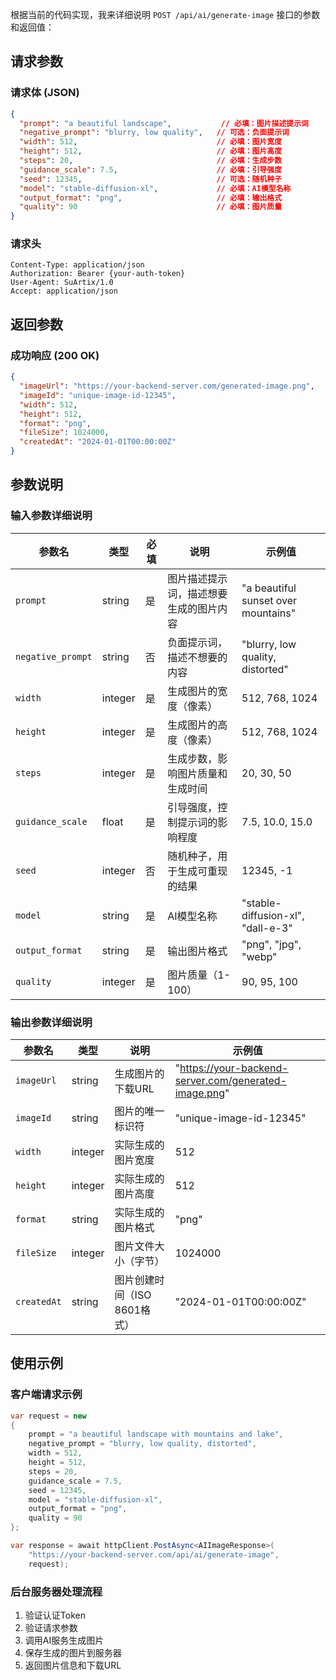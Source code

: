 根据当前的代码实现，我来详细说明 `POST /api/ai/generate-image` 接口的参数和返回值：

## 请求参数

### 请求体 (JSON)
```json
{
  "prompt": "a beautiful landscape",           // 必填：图片描述提示词
  "negative_prompt": "blurry, low quality",   // 可选：负面提示词
  "width": 512,                               // 必填：图片宽度
  "height": 512,                              // 必填：图片高度
  "steps": 20,                                // 必填：生成步数
  "guidance_scale": 7.5,                      // 必填：引导强度
  "seed": 12345,                              // 可选：随机种子
  "model": "stable-diffusion-xl",             // 必填：AI模型名称
  "output_format": "png",                     // 必填：输出格式
  "quality": 90                               // 必填：图片质量
}
```

### 请求头
```
Content-Type: application/json
Authorization: Bearer {your-auth-token}
User-Agent: SuArtix/1.0
Accept: application/json
```

## 返回参数

### 成功响应 (200 OK)
```json
{
  "imageUrl": "https://your-backend-server.com/generated-image.png",
  "imageId": "unique-image-id-12345",
  "width": 512,
  "height": 512,
  "format": "png",
  "fileSize": 1024000,
  "createdAt": "2024-01-01T00:00:00Z"
}
```



## 参数说明

### 输入参数详细说明

| 参数名 | 类型 | 必填 | 说明 | 示例值 |
|--------|------|------|------|--------|
| `prompt` | string | 是 | 图片描述提示词，描述想要生成的图片内容 | "a beautiful sunset over mountains" |
| `negative_prompt` | string | 否 | 负面提示词，描述不想要的内容 | "blurry, low quality, distorted" |
| `width` | integer | 是 | 生成图片的宽度（像素） | 512, 768, 1024 |
| `height` | integer | 是 | 生成图片的高度（像素） | 512, 768, 1024 |
| `steps` | integer | 是 | 生成步数，影响图片质量和生成时间 | 20, 30, 50 |
| `guidance_scale` | float | 是 | 引导强度，控制提示词的影响程度 | 7.5, 10.0, 15.0 |
| `seed` | integer | 否 | 随机种子，用于生成可重现的结果 | 12345, -1 |
| `model` | string | 是 | AI模型名称 | "stable-diffusion-xl", "dall-e-3" |
| `output_format` | string | 是 | 输出图片格式 | "png", "jpg", "webp" |
| `quality` | integer | 是 | 图片质量（1-100） | 90, 95, 100 |

### 输出参数详细说明

| 参数名 | 类型 | 说明 | 示例值 |
|--------|------|------|--------|
| `imageUrl` | string | 生成图片的下载URL | "https://your-backend-server.com/generated-image.png" |
| `imageId` | string | 图片的唯一标识符 | "unique-image-id-12345" |
| `width` | integer | 实际生成的图片宽度 | 512 |
| `height` | integer | 实际生成的图片高度 | 512 |
| `format` | string | 实际生成的图片格式 | "png" |
| `fileSize` | integer | 图片文件大小（字节） | 1024000 |
| `createdAt` | string | 图片创建时间（ISO 8601格式） | "2024-01-01T00:00:00Z" |

## 使用示例

### 客户端请求示例
```csharp
var request = new
{
    prompt = "a beautiful landscape with mountains and lake",
    negative_prompt = "blurry, low quality, distorted",
    width = 512,
    height = 512,
    steps = 20,
    guidance_scale = 7.5,
    seed = 12345,
    model = "stable-diffusion-xl",
    output_format = "png",
    quality = 90
};

var response = await httpClient.PostAsync<AIImageResponse>(
    "https://your-backend-server.com/api/ai/generate-image", 
    request);
```

### 后台服务器处理流程
1. 验证认证Token
2. 验证请求参数
3. 调用AI服务生成图片
4. 保存生成的图片到服务器
5. 返回图片信息和下载URL

